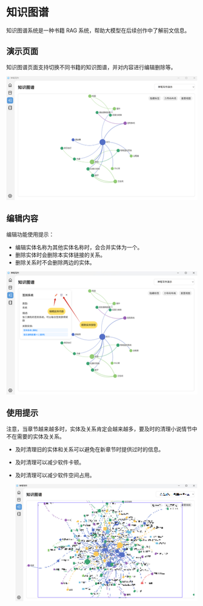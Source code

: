 # 知识图谱

知识图谱系统是一种书籍 RAG 系统，帮助大模型在后续创作中了解前文信息。

## 演示页面

知识图谱页面支持切换不同书籍的知识图谱，并对内容进行编辑删除等。

![知识图谱截图](../image/knowledge.jpg)

## 编辑内容

编辑功能使用提示：

- 编辑实体名称为其他实体名称时，会合并实体为一个。
- 删除实体时会删除本实体链接的关系。
- 删除关系时不会删除两边的实体。

![知识图谱2截图](../image/knowledge2.jpg)

## 使用提示

注意，当章节越来越多时，实体及关系肯定会越来越多，要及时的清理小说情节中不在需要的实体及关系。

- 及时清理旧的实体和关系可以避免在新章节时提供过时的信息。
- 及时清理可以减少软件卡顿。
- 及时清理可以减少软件空间占用。

  ![知识图谱3截图](../image/knowledge3.jpg)
